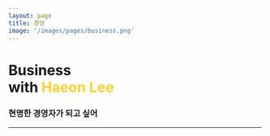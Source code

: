 ```yaml
---
layout: page
title: 경영
image: '/images/pages/business.png'
---
```


# Business <br/>with <span style="color:#ffd034">Haeon Lee</span>
### 현명한 경영자가 되고 싶어
---

